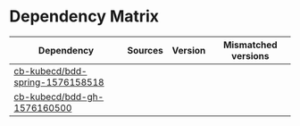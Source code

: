 # Dependency Matrix

Dependency | Sources | Version | Mismatched versions
---------- | ------- | ------- | -------------------
[cb-kubecd/bdd-spring-1576158518](https://github.com/cb-kubecd/bdd-spring-1576158518.git) |  | []() | 
[cb-kubecd/bdd-gh-1576160500](https://github.com/cb-kubecd/bdd-gh-1576160500.git) |  | []() | 
